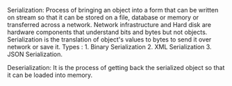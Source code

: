 Serialization:
Process of bringing an object into a form that can be written on stream so that it can be stored on a file, database or memory or transferred across a network.
Network infrastructure and Hard disk are hardware components that understand bits and bytes but not objects.
Serialization is the translation of object's values to bytes to send it over network or save it.
Types : 1. Binary Serialization 2. XML Serialization 3. JSON Serialization.

Deserialization:
It is the process of getting back the serialized object so that it can be loaded into memory.



